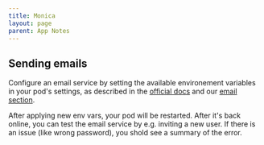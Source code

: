 ```yaml
---
title: Monica
layout: page
parent: App Notes
---
```


## Sending emails
Configure an email service by setting the available environement variables in your pod's settings, as described in the [official docs](https://github.com/monicahq/docker/blob/main/.examples/maxsize/.env#L23) and our [email section](/faq/#sending-emails).

After applying new env vars, your pod will be restarted. After it's back online, you can test the email service by e.g. inviting a new user. If there is an issue (like wrong password), you shold see a summary of the error.